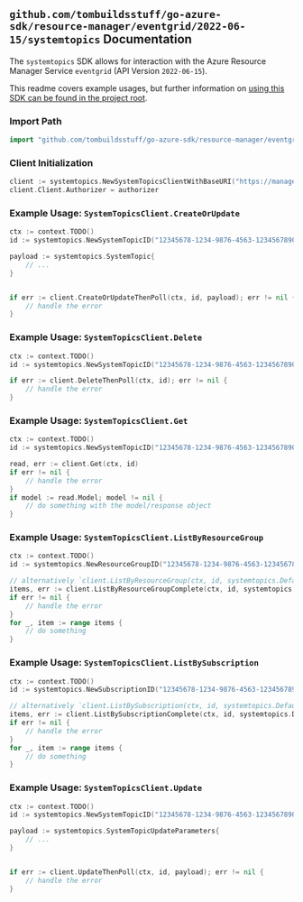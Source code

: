 
## `github.com/tombuildsstuff/go-azure-sdk/resource-manager/eventgrid/2022-06-15/systemtopics` Documentation

The `systemtopics` SDK allows for interaction with the Azure Resource Manager Service `eventgrid` (API Version `2022-06-15`).

This readme covers example usages, but further information on [using this SDK can be found in the project root](https://github.com/tombuildsstuff/go-azure-sdk/tree/main/docs).

### Import Path

```go
import "github.com/tombuildsstuff/go-azure-sdk/resource-manager/eventgrid/2022-06-15/systemtopics"
```


### Client Initialization

```go
client := systemtopics.NewSystemTopicsClientWithBaseURI("https://management.azure.com")
client.Client.Authorizer = authorizer
```


### Example Usage: `SystemTopicsClient.CreateOrUpdate`

```go
ctx := context.TODO()
id := systemtopics.NewSystemTopicID("12345678-1234-9876-4563-123456789012", "example-resource-group", "systemTopicValue")

payload := systemtopics.SystemTopic{
	// ...
}


if err := client.CreateOrUpdateThenPoll(ctx, id, payload); err != nil {
	// handle the error
}
```


### Example Usage: `SystemTopicsClient.Delete`

```go
ctx := context.TODO()
id := systemtopics.NewSystemTopicID("12345678-1234-9876-4563-123456789012", "example-resource-group", "systemTopicValue")

if err := client.DeleteThenPoll(ctx, id); err != nil {
	// handle the error
}
```


### Example Usage: `SystemTopicsClient.Get`

```go
ctx := context.TODO()
id := systemtopics.NewSystemTopicID("12345678-1234-9876-4563-123456789012", "example-resource-group", "systemTopicValue")

read, err := client.Get(ctx, id)
if err != nil {
	// handle the error
}
if model := read.Model; model != nil {
	// do something with the model/response object
}
```


### Example Usage: `SystemTopicsClient.ListByResourceGroup`

```go
ctx := context.TODO()
id := systemtopics.NewResourceGroupID("12345678-1234-9876-4563-123456789012", "example-resource-group")

// alternatively `client.ListByResourceGroup(ctx, id, systemtopics.DefaultListByResourceGroupOperationOptions())` can be used to do batched pagination
items, err := client.ListByResourceGroupComplete(ctx, id, systemtopics.DefaultListByResourceGroupOperationOptions())
if err != nil {
	// handle the error
}
for _, item := range items {
	// do something
}
```


### Example Usage: `SystemTopicsClient.ListBySubscription`

```go
ctx := context.TODO()
id := systemtopics.NewSubscriptionID("12345678-1234-9876-4563-123456789012")

// alternatively `client.ListBySubscription(ctx, id, systemtopics.DefaultListBySubscriptionOperationOptions())` can be used to do batched pagination
items, err := client.ListBySubscriptionComplete(ctx, id, systemtopics.DefaultListBySubscriptionOperationOptions())
if err != nil {
	// handle the error
}
for _, item := range items {
	// do something
}
```


### Example Usage: `SystemTopicsClient.Update`

```go
ctx := context.TODO()
id := systemtopics.NewSystemTopicID("12345678-1234-9876-4563-123456789012", "example-resource-group", "systemTopicValue")

payload := systemtopics.SystemTopicUpdateParameters{
	// ...
}


if err := client.UpdateThenPoll(ctx, id, payload); err != nil {
	// handle the error
}
```
